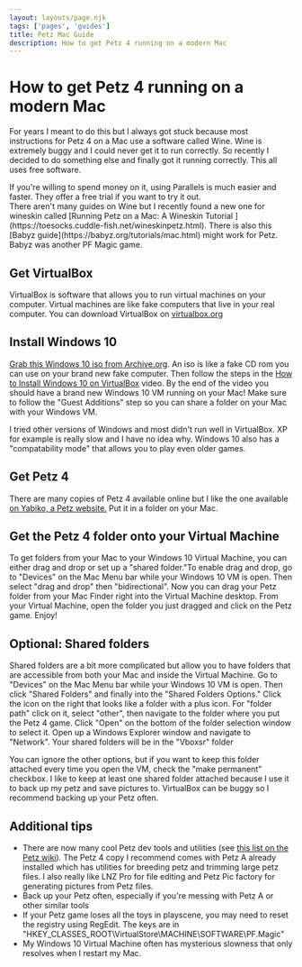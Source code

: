 ```yaml
---
layout: layouts/page.njk
tags: ['pages', 'guides']
title: Petz Mac Guide
description: How to get Petz 4 running on a modern Mac
---
```


# How to get Petz 4 running on a modern Mac

For years I meant to do this but I always got stuck because most instructions for Petz 4 on a Mac use a software called Wine. Wine is extremely buggy and I could never get it to run correctly. So recently I decided to do something else and finally got it running correctly. This all uses free software.

<aside>If you're willing to spend money on it, using Parallels is much easier and faster. They offer a free trial if you want to try it out.</aside>

<aside>There aren't many guides on Wine but I recently found a new one for wineskin called [Running Petz on a Mac: A Wineskin Tutorial
](https://toesocks.cuddle-fish.net/wineskinpetz.html). There is also this [Babyz guide](https://babyz.org/tutorials/mac.html) might work for Petz. Babyz was another PF Magic game.</aside>

## Get VirtualBox

VirtualBox is software that allows you to run virtual machines on your computer. Virtual machines are like fake computers that live in your real computer. You can download VirtualBox on [virtualbox.org](https://www.virtualbox.org/)

## Install Windows 10

[Grab this Windows 10 iso from Archive.org](https://archive.org/details/Windows10Enterprise2016LTSBx86). An iso is like a fake CD rom you can use on your brand new fake computer. Then follow the steps in the [How to Install Windows 10 on VirtualBox](https://www.youtube.com/watch?v=JT8EXoobjSc) video. By the end of the video you should have a brand new Windows 10 VM running on your Mac! Make sure to follow the "Guest Additions" step so you can share a folder on your Mac with your Windows VM.

<aside>I tried other versions of Windows and most didn't run well in VirtualBox. XP for example is really slow and I have no idea why. Windows 10 also has a "compatability mode" that allows you to play even older games.</aside>

## Get Petz 4

There are many copies of Petz 4 available online but I like the one available [on Yabiko, a Petz website.](https://reflettage.wixsite.com/yabiko/download) Put it in a folder on your Mac.

## Get the Petz 4 folder onto your Virtual Machine

To get folders from your Mac to your Windows 10 Virtual Machine, you can either drag and drop or set up a "shared folder."To enable drag and drop, go to "Devices" on the Mac Menu bar while your Windows 10 VM is open. Then select "drag and drop" then "bidirectional". Now you can drag your Petz folder from your Mac Finder right into the Virtual Machine desktop. From your Virtual Machine, open the folder you just dragged and click on the Petz game. Enjoy!

## Optional: Shared folders

Shared folders are a bit more complicated but allow you to have folders that are accessible from both your Mac and inside the Virtual Machine. Go to "Devices" on the Mac Menu bar while your Windows 10 VM is open. Then click "Shared Folders" and finally into the "Shared Folders Options." Click the icon on the right that looks like a folder with a plus icon. For "folder path" click on it, select "other", then navigate to the folder where you put the Petz 4 game. Click "Open" on the bottom of the folder selection window to select it. Open up a Windows Explorer window and navigate to "Network". Your shared folders will be in the "Vboxsr" folder

<aside>You can ignore the other options, but if you want to keep this folder attached every time you open the VM, check the "make permanent" checkbox. I like to keep at least one shared folder attached because I use it to back up my petz and save pictures to. VirtualBox can be buggy so I recommend backing up your Petz often.</aside>

## Additional tips

- There are now many cool Petz dev tools and utilities (see [this list on the Petz wiki](https://petz.fandom.com/wiki/Tools_and_Software)). The Petz 4 copy I recommend comes with Petz A already installed which has utilities for breeding petz and trimming large petz files. I also really like LNZ Pro for file editing and Petz Pic factory for generating pictures from Petz files.
- Back up your Petz often, especially if you're messing with Petz A or other similar tools
- If your Petz game loses all the toys in playscene, you may need to reset the registry using RegEdit. The keys are in "HKEY_CLASSES_ROOT\VirtualStore\MACHINE\SOFTWARE\PF.Magic"
- My Windows 10 Virtual Machine often has mysterious slowness that only resolves when I restart my Mac.
